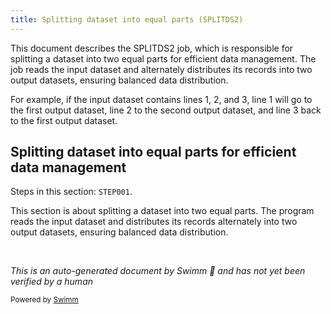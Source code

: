 ```yaml
---
title: Splitting dataset into equal parts (SPLITDS2)
---
```

This document describes the SPLITDS2 job, which is responsible for splitting a dataset into two equal parts for efficient data management. The job reads the input dataset and alternately distributes its records into two output datasets, ensuring balanced data distribution.

For example, if the input dataset contains lines 1, 2, and 3, line 1 will go to the first output dataset, line 2 to the second output dataset, and line 3 back to the first output dataset.

## Splitting dataset into equal parts for efficient data management

Steps in this section: `STEP001`.

This section is about splitting a dataset into two equal parts. The program reads the input dataset and distributes its records alternately into two output datasets, ensuring balanced data distribution.

&nbsp;

*This is an auto-generated document by Swimm 🌊 and has not yet been verified by a human*

<SwmMeta version="3.0.0" repo-id="Z2l0aHViJTNBJTNBbWFpbmZyYW1lJTNBJTNBU3dpbW0tRGVtbw==" repo-name="mainframe"><sup>Powered by [Swimm](/)</sup></SwmMeta>
